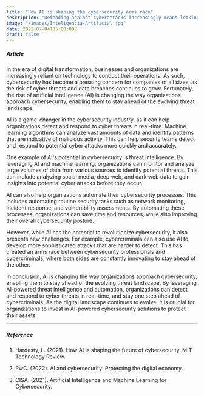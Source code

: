 ```yaml
---
title: "How AI is shaping the cybersecurity arms race"
description: "Defending against cyberattacks increasingly means looking for patterns in large amounts of data "
image: "/images/Inteligencia-Artificial.jpg"
date: 2022-07-04T05:00:00Z
draft: false
---
```


##### Article

In the era of digital transformation, businesses and organizations are increasingly reliant on technology to conduct their operations. As such, cybersecurity has become a pressing concern for companies of all sizes, as the risk of cyber threats and data breaches continues to grow. Fortunately, the rise of artificial intelligence (AI) is changing the way organizations approach cybersecurity, enabling them to stay ahead of the evolving threat landscape.

AI is a game-changer in the cybersecurity industry, as it can help organizations detect and respond to cyber threats in real-time. Machine learning algorithms can analyze vast amounts of data and identify patterns that are indicative of malicious activity. This can help security teams detect and respond to potential cyber attacks more quickly and accurately.

One example of AI's potential in cybersecurity is threat intelligence. By leveraging AI and machine learning, organizations can monitor and analyze large volumes of data from various sources to identify potential threats. This can include analyzing social media, deep web, and dark web data to gain insights into potential cyber attacks before they occur.

AI can also help organizations automate their cybersecurity processes. This includes automating routine security tasks such as network monitoring, incident response, and vulnerability assessments. By automating these processes, organizations can save time and resources, while also improving their overall cybersecurity posture.

However, while AI has the potential to revolutionize cybersecurity, it also presents new challenges. For example, cybercriminals can also use AI to develop more sophisticated attacks that are harder to detect. This has created an arms race between cybersecurity professionals and cybercriminals, where both sides are constantly innovating to stay ahead of the other.

In conclusion, AI is changing the way organizations approach cybersecurity, enabling them to stay ahead of the evolving threat landscape. By leveraging AI-powered threat intelligence and automation, organizations can detect and respond to cyber threats in real-time, and stay one step ahead of cybercriminals. As the digital landscape continues to evolve, it is crucial for organizations to invest in AI-powered cybersecurity solutions to protect their assets.

---

##### Reference

1. Hardesty, L. (2021). How AI is shaping the future of cybersecurity. MIT Technology Review.

2. PwC. (2022). AI and cybersecurity: Protecting the digital economy.

3. CISA. (2021). Artificial Intelligence and Machine Learning for Cybersecurity.
